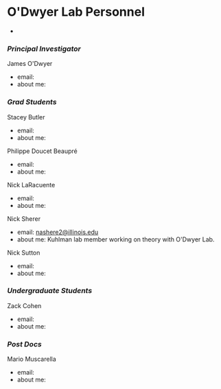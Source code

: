 # O'Dwyer Lab Personnel
-

### _Principal Investigator_

James O'Dwyer

+ email:
+ about me:


### _Grad Students_

Stacey Butler

+ email:
+ about me:


Philippe Doucet Beaupré

+ email:
+ about me:

Nick LaRacuente

+ email:
+ about me:

Nick Sherer

+ email: nashere2@illinois.edu
+ about me: Kuhlman lab member working on theory with O'Dwyer Lab.

Nick Sutton

+ email:
+ about me:



### _Undergraduate Students_

Zack Cohen

+ email:
+ about me:



### _Post Docs_

Mario Muscarella

+ email:
+ about me:


